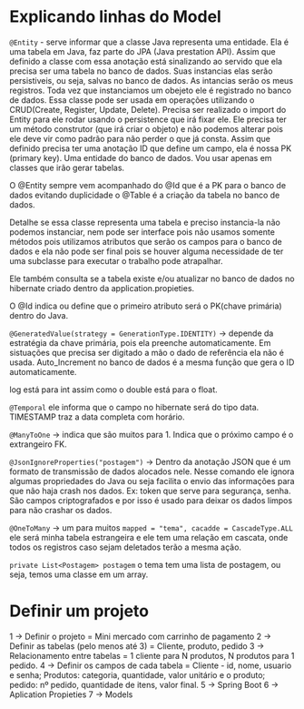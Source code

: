 # Explicando linhas do Model

`@Entity` - serve informar que a classe Java representa uma entidade. Ela é uma tabela em Java, faz parte do JPA (Java prestation API). Assim que definido a classe com essa anotação está sinalizando ao servido que ela precisa ser uma tabela no banco de dados. Suas instancias elas serão persistiveis, ou seja, salvas no banco de dados. As intancias serão os meus registros. 
Toda vez que instanciamos um obejeto ele é registrado no banco de dados.
Essa classe pode ser usada em operações utilizando o CRUD(Create, Register, Update, Delete).
Precisa ser realizado o import do Entity para ele rodar usando o persistence que irá fixar ele. Ele precisa ter um método construtor (que irá criar o objeto) e não podemos alterar pois ele deve vir como padrão para não perder o que já consta. Assim que definido precisa ter uma anotação ID que define um campo, ela é nossa PK (primary key). Uma entidade do banco de dados. Vou usar apenas em classes que irão gerar tabelas.

O @Entity sempre vem acompanhado do @Id que é a PK para o banco de dados evitando duplicidade o @Table é a criação da tabela no banco de dados.

Detalhe se essa classe representa uma tabela e preciso instancia-la não podemos instanciar, nem pode ser interface pois não usamos somente métodos pois utilizamos atributos que serão os campos para o banco de dados e ela não pode ser final pois se houver alguma necessidade de ter uma subclasse para executar o trabalho pode atrapalhar.

Ele também consulta se a tabela existe e/ou atualizar no banco de dados no hibernate criado dentro da application.propieties.

O @Id indica ou define que o primeiro atributo será o PK(chave primária) dentro do Java. 

`@GeneratedValue(strategy = GenerationType.IDENTITY)` -> depende da estratégia da chave primária, pois ela preenche automaticamente. Em sistuações que precisa ser digitado a mão o dado de referência ela não é usada. Auto_Increment no banco de dados é a mesma função que gera o ID automaticamente.

log está para int assim como o double está para o float.

`@Temporal` ele informa que o campo no hibernate será do tipo data. TIMESTAMP traz a data completa com horário. 

`@ManyToOne` -> indica que são muitos para 1. Indica que o próximo campo é o extrangeiro FK.

`@JsonIgnoreProperties("postagem")` -> Dentro da anotação JSON que é um formato de transmissão de dados alocados nele. Nesse comando ele ignora algumas propriedades do Java ou seja facilita o envio das informações para que não haja crash nos dados.
Ex: token que serve para segurança, senha. São campos criptografados e por isso é usado para deixar os dados limpos para não crashar os dados.

`@OneToMany` -> um para muitos `mapped = "tema", cacadde = CascadeType.ALL` ele será minha tabela estrangeira e ele tem uma relação em cascata, onde todos os registros caso sejam deletados terão a mesma ação.

`private List<Postagem> postagem` o tema tem uma lista de postagem, ou seja, temos uma classe em um array.


# Definir um projeto

1 -> Definir o projeto = Mini mercado com carrinho de pagamento
2 -> Definir as tabelas (pelo menos até 3) = Cliente, produto, pedido
3 -> Relacionamento entre tabelas = 1 cliente para N produtos, N produtos para 1 pedido.
4 -> Definir os campos de cada tabela = Cliente - id, nome, usuario e senha; Produtos: categoria, quantidade, valor unitário e o produto; pedido: nº pedido, quantidade de itens, valor final.
5 -> Spring Boot 
6 -> Aplication Propieties
7 -> Models